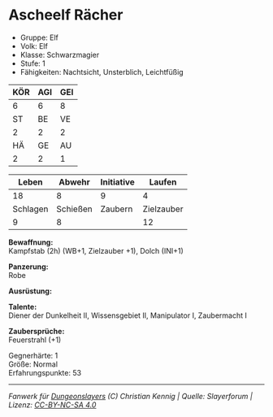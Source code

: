 # Ascheelf Rächer  
- Gruppe: Elf  
- Volk: Elf  
- Klasse: Schwarzmagier  
- Stufe: 1  
- Fähigkeiten: Nachtsicht, Unsterblich, Leichtfüßig  


| KÖR | AGI | GEI |  
| --- | --- | --- |  
| 6   | 6   | 8   |
| ST  | BE  | VE  |  
| 2   | 2   | 2   |
| HÄ  | GE  | AU  |  
| 2   | 2   | 1   |


| Leben    | Abwehr   | Initiative | Laufen     |
| -------- | -------- | ---------- | ---------- |
| 18       | 8        | 9          | 4          |
| Schlagen | Schießen | Zaubern    | Zielzauber |
| 9        | 8        |            | 12         |

**Bewaffnung:**  
Kampfstab (2h) (WB+1, Zielzauber +1), Dolch (INI+1)

**Panzerung:**  
Robe

**Ausrüstung:**  


**Talente:**  
Diener der Dunkelheit II, Wissensgebiet II, Manipulator I, Zaubermacht I

**Zaubersprüche:**  
Feuerstrahl (+1)

Gegnerhärte: 1  
Größe: Normal  
Erfahrungspunkte: 53  



___
*Fanwerk für [Dungeonslayers](https://www.dungeonslayers.net/) (C) Christian Kennig | Quelle: Slayerforum | Lizenz: [CC-BY-NC-SA 4.0](https://creativecommons.org/licenses/by-nc-sa/4.0/deed.de)*